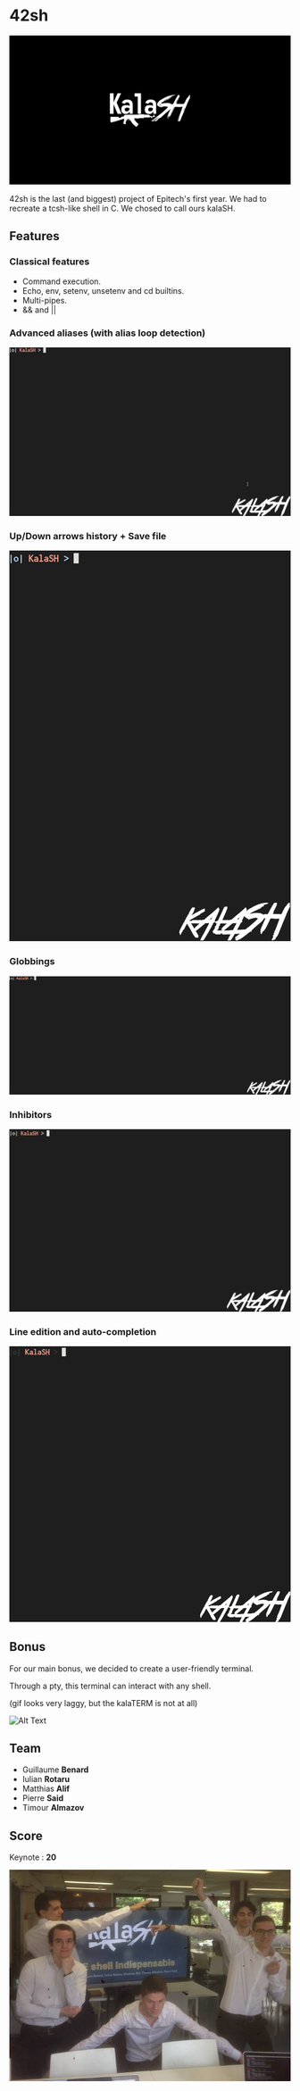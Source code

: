 # 42sh

![alt tag](./bonus/res/kalaBG.png)

42sh is the last (and biggest) project of Epitech's first year. We had to recreate a tcsh-like shell in C. We chosed to call ours kalaSH.

## Features

### Classical features

+ Command execution.
+ Echo, env, setenv, unsetenv and cd builtins.
+ Multi-pipes.
+ && and ||

### Advanced aliases (with alias loop detection)

![Alt Text](./.gif/aliasgif.gif)

### Up/Down arrows history + Save file

![Alt Text](./.gif/kalaHIST.gif)

### Globbings

![Alt Text](./.gif/globbing.gif)

### Inhibitors

![Alt Text](./.gif/kalaINHIB.gif)

### Line edition and auto-completion

![Alt Text](./.gif/editionligne.gif)

## Bonus

For our main bonus, we decided to create a user-friendly terminal.

Through a pty, this terminal can interact with any shell.

(gif looks very laggy, but the kalaTERM is not at all)

![Alt Text](./.gif/kalaterm.gif)

## Team

+ Guillaume **Benard**
+ Iulian **Rotaru**
+ Matthias **Alif**
+ Pierre **Said**
+ Timour **Almazov**

## Score

Keynote : **20**

![Alt Text](./.keynote.png)